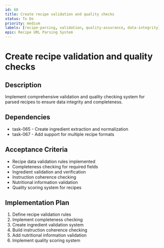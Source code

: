 ```yaml
---
id: 68
title: Create recipe validation and quality checks
status: To Do
priority: medium
labels: [recipe-parsing, validation, quality-assurance, data-integrity]
epic: Recipe URL Parsing System
---
```


# Create recipe validation and quality checks

## Description
Implement comprehensive validation and quality checking system for parsed recipes to ensure data integrity and completeness.

## Dependencies
- task-065 - Create ingredient extraction and normalization
- task-067 - Add support for multiple recipe formats

## Acceptance Criteria
- Recipe data validation rules implemented
- Completeness checking for required fields
- Ingredient validation and verification
- Instruction coherence checking
- Nutritional information validation
- Quality scoring system for recipes

## Implementation Plan
1. Define recipe validation rules
2. Implement completeness checking
3. Create ingredient validation system
4. Build instruction coherence checking
5. Add nutritional information validation
6. Implement quality scoring system